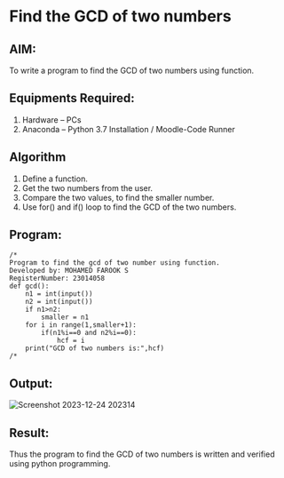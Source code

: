 # Find the GCD of two numbers

## AIM:
To write a program to find the GCD of two numbers using function.

## Equipments Required:
1. Hardware – PCs
2. Anaconda – Python 3.7 Installation / Moodle-Code Runner

## Algorithm
1. Define a function.
2. Get the two numbers from the user.
3. Compare the two values, to find the smaller number.
4. Use for() and if() loop to find the GCD of the two numbers.

## Program:
```
/*
Program to find the gcd of two number using function.
Developed by: MOHAMED FAROOK S
RegisterNumber: 23014058
def gcd():
    n1 = int(input())
    n2 = int(input())
    if n1>n2:
        smaller = n1
    for i in range(1,smaller+1):
        if(n1%i==0 and n2%i==0):
            hcf = i
    print("GCD of two numbers is:",hcf)
/* 
```

## Output:
![Screenshot 2023-12-24 202314](https://github.com/MOHAMEDFAROOK2005/GCD-of-two-numbers/assets/150319482/7162b399-6116-4993-ba7b-a980fbc36359)


## Result:
Thus the program to find the GCD of two numbers is written and verified using python programming.
